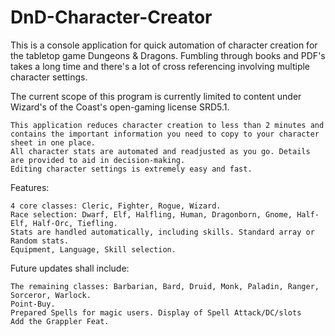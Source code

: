# DnD-Character-Creator
 

This is a console application for quick automation of character creation for the tabletop game Dungeons & Dragons. Fumbling through books and PDF's takes a long time and there's a lot of cross referencing involving multiple character settings.

The current scope of this program is currently limited to content under Wizard's of the Coast's open-gaming license SRD5.1.

    This application reduces character creation to less than 2 minutes and contains the important information you need to copy to your character sheet in one place.
    All character stats are automated and readjusted as you go. Details are provided to aid in decision-making.
    Editing character settings is extremely easy and fast.

Features:

    4 core classes: Cleric, Fighter, Rogue, Wizard.
    Race selection: Dwarf, Elf, Halfling, Human, Dragonborn, Gnome, Half-Elf, Half-Orc, Tiefling.
    Stats are handled automatically, including skills. Standard array or Random stats.
    Equipment, Language, Skill selection.

Future updates shall include:

    The remaining classes: Barbarian, Bard, Druid, Monk, Paladin, Ranger, Sorceror, Warlock.
    Point-Buy.
    Prepared Spells for magic users. Display of Spell Attack/DC/slots
    Add the Grappler Feat.


